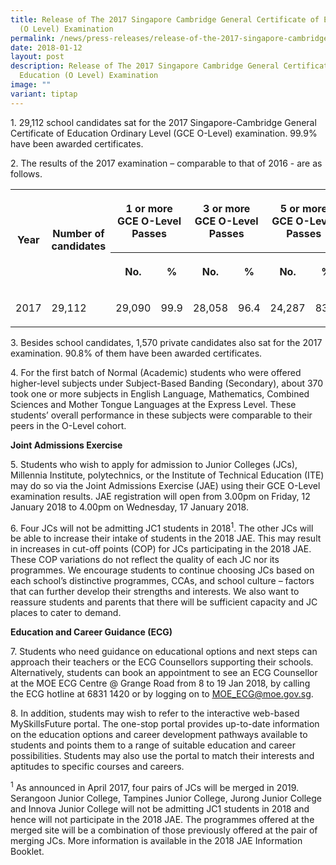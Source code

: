 ```yaml
---
title: Release of The 2017 Singapore Cambridge General Certificate of Education
  (O Level) Examination
permalink: /news/press-releases/release-of-the-2017-singapore-cambridge-gce-o-level-examination/
date: 2018-01-12
layout: post
description: Release of The 2017 Singapore Cambridge General Certificate of
  Education (O Level) Examination
image: ""
variant: tiptap
---
```

<p>1. 29,112 school candidates sat for the 2017 Singapore-Cambridge General
Certificate of Education Ordinary Level (GCE O-Level) examination. 99.9%
have been awarded certificates.</p>
<p>2. The results of the 2017 examination – comparable to that of 2016 -
are as follows.</p>
<table style="minWidth: 200px">
<colgroup>
<col>
<col>
<col>
<col>
<col>
<col>
<col>
<col>
</colgroup>
<tbody>
<tr>
<th rowspan="2" colspan="1">
<p>Year</p>
</th>
<th rowspan="2" colspan="1">
<p>Number of candidates</p>
</th>
<th rowspan="1" colspan="2">
<p>1 or more GCE O-Level Passes</p>
</th>
<th rowspan="1" colspan="2">
<p>3 or more GCE O-Level Passes</p>
</th>
<th rowspan="1" colspan="2">
<p>5 or more GCE O-Level Passes</p>
</th>
</tr>
<tr>
<th rowspan="1" colspan="1">
<p>No.</p>
</th>
<th rowspan="1" colspan="1">
<p>%</p>
</th>
<th rowspan="1" colspan="1">
<p>No.</p>
</th>
<th rowspan="1" colspan="1">
<p>%</p>
</th>
<th rowspan="1" colspan="1">
<p>No.</p>
</th>
<th rowspan="1" colspan="1">
<p>%</p>
</th>
</tr>
<tr>
<td rowspan="1" colspan="1">
<p>2017</p>
</td>
<td rowspan="1" colspan="1">
<p>29,112</p>
</td>
<td rowspan="1" colspan="1">
<p>29,090</p>
</td>
<td rowspan="1" colspan="1">
<p>99.9</p>
</td>
<td rowspan="1" colspan="1">
<p>28,058</p>
</td>
<td rowspan="1" colspan="1">
<p>96.4</p>
</td>
<td rowspan="1" colspan="1">
<p>24,287</p>
</td>
<td rowspan="1" colspan="1">
<p>83.4</p>
</td>
</tr>
</tbody>
</table>
<p>3. Besides school candidates, 1,570 private candidates also sat for the
2017 examination. 90.8% of them have been awarded certificates.</p>
<p>4. For the first batch of Normal (Academic) students who were offered
higher-level subjects under Subject-Based Banding (Secondary), about 370
took one or more subjects in English Language, Mathematics, Combined Sciences
and Mother Tongue Languages at the Express Level. These students’ overall
performance in these subjects were comparable to their peers in the O-Level
cohort.</p>
<p><strong>Joint Admissions Exercise</strong>
</p>
<p>5. Students who wish to apply for admission to Junior Colleges (JCs),
Millennia Institute, polytechnics, or the Institute of Technical Education
(ITE) may do so via the Joint Admissions Exercise (JAE) using their GCE
O-Level examination results. JAE registration will open from 3.00pm on
Friday, 12 January 2018 to 4.00pm on Wednesday, 17 January 2018.</p>
<p>6. Four JCs will not be admitting JC1 students in 2018<sup>1</sup>. The
other JCs will be able to increase their intake of students in the 2018
JAE. This may result in increases in cut-off points (COP) for JCs participating
in the 2018 JAE. These COP variations do not reflect the quality of each
JC nor its programmes. We encourage students to continue choosing JCs based
on each school’s distinctive programmes, CCAs, and school culture – factors
that can further develop their strengths and interests. We also want to
reassure students and parents that there will be sufficient capacity and
JC places to cater to demand.</p>
<p><strong>Education and Career Guidance (ECG)</strong>
</p>
<p>7. Students who need guidance on educational options and next steps can
approach their teachers or the ECG Counsellors supporting their schools.
Alternatively, students can book an appointment to see an ECG Counsellor
at the MOE ECG Centre @ Grange Road from 8 to 19 Jan 2018, by calling the
ECG hotline at 6831 1420 or by logging on to <a href="mailto:MOE_ECG@moe.gov.sg" rel="noopener noreferrer nofollow" target="_blank"><u>MOE_ECG@moe.gov.sg</u></a>.</p>
<p>8. In addition, students may wish to refer to the interactive web-based
MySkillsFuture portal. The one-stop portal provides up-to-date information
on the education options and career development pathways available to students
and points them to a range of suitable education and career possibilities.
Students may also use the portal to match their interests and aptitudes
to specific courses and careers.</p>
<p><sup>1</sup> As announced in April 2017, four pairs of JCs will be merged
in 2019. Serangoon Junior College, Tampines Junior College, Jurong Junior
College and Innova Junior College will not be admitting JC1 students in
2018 and hence will not participate in the 2018 JAE. The programmes offered
at the merged site will be a combination of those previously offered at
the pair of merging JCs. More information is available in the 2018 JAE
Information Booklet.</p>
<p></p>